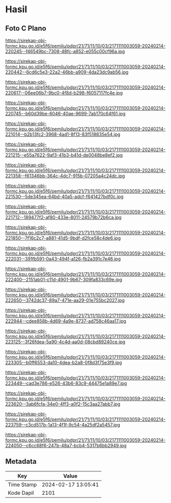 # Hasil

## Foto C Plano

https://sirekap-obj-formc.kpu.go.id/e5f6/pemilu/pdpr/21/71/11/10/03/2171111003059-20240214-220245--f46549bc-7308-48fc-a852-e055c00cf96a.jpg

https://sirekap-obj-formc.kpu.go.id/e5f6/pemilu/pdpr/21/71/11/10/03/2171111003059-20240214-220442--6cd6c5e3-22a2-46bb-a909-4da23dc9ab56.jpg

https://sirekap-obj-formc.kpu.go.id/e5f6/pemilu/pdpr/21/71/11/10/03/2171111003059-20240214-220617--06ee06b7-9bc0-4f8d-b298-f6057117fc4e.jpg

https://sirekap-obj-formc.kpu.go.id/e5f6/pemilu/pdpr/21/71/11/10/03/2171111003059-20240214-220745--b60d39be-6046-40ae-9699-7ab170c64f61.jpg

https://sirekap-obj-formc.kpu.go.id/e5f6/pemilu/pdpr/21/71/11/10/03/2171111003059-20240214-221014--b2b13fc2-3968-4ad1-8f13-83f518835e54.jpg

https://sirekap-obj-formc.kpu.go.id/e5f6/pemilu/pdpr/21/71/11/10/03/2171111003059-20240214-221215--e55a7622-9af3-41b3-b41d-de0048be8ef2.jpg

https://sirekap-obj-formc.kpu.go.id/e5f6/pemilu/pdpr/21/71/11/10/03/2171111003059-20240214-221358--f61346bb-364c-4dc7-915b-07205a4c24dc.jpg

https://sirekap-obj-formc.kpu.go.id/e5f6/pemilu/pdpr/21/71/11/10/03/2171111003059-20240214-221530--5de345ea-64bd-40a5-adcf-f641427bdf0c.jpg

https://sirekap-obj-formc.kpu.go.id/e5f6/pemilu/pdpr/21/71/11/10/03/2171111003059-20240214-221712--189477f2-af80-433e-8011-24579b72b6ca.jpg

https://sirekap-obj-formc.kpu.go.id/e5f6/pemilu/pdpr/21/71/11/10/03/2171111003059-20240214-221850--7f16c2c7-a881-41d5-9bdf-d2fce58c4de6.jpg

https://sirekap-obj-formc.kpu.go.id/e5f6/pemilu/pdpr/21/71/11/10/03/2171111003059-20240214-222031--391fb591-0a43-494f-a126-fb2a391c7e46.jpg

https://sirekap-obj-formc.kpu.go.id/e5f6/pemilu/pdpr/21/71/11/10/03/2171111003059-20240214-222400--2151ab01-c11d-4901-9b67-309fa833c69e.jpg

https://sirekap-obj-formc.kpu.go.id/e5f6/pemilu/pdpr/21/71/11/10/03/2171111003059-20240214-222650--3742dc37-89a7-471e-aa29-01e755bc2027.jpg

https://sirekap-obj-formc.kpu.go.id/e5f6/pemilu/pdpr/21/71/11/10/03/2171111003059-20240214-222944--cdee858b-4d69-4a9e-8737-ad758c46aa17.jpg

https://sirekap-obj-formc.kpu.go.id/e5f6/pemilu/pdpr/21/71/11/10/03/2171111003059-20240214-223125--3f26fdea-5a90-4c4d-aa0d-08cbd89240ce.jpg

https://sirekap-obj-formc.kpu.go.id/e5f6/pemilu/pdpr/21/71/11/10/03/2171111003059-20240214-223305--b0ff6553-da10-4dea-b2a8-0f8d3f75e3f9.jpg

https://sirekap-obj-formc.kpu.go.id/e5f6/pemilu/pdpr/21/71/11/10/03/2171111003059-20240214-223449--cad3e786-e526-43b6-83c9-44475e1a89e7.jpg

https://sirekap-obj-formc.kpu.go.id/e5f6/pemilu/pdpr/21/71/11/10/03/2171111003059-20240214-223620--3ab6fcfa-34e0-4ff3-a0f2-15c3aa27abb7.jpg

https://sirekap-obj-formc.kpu.go.id/e5f6/pemilu/pdpr/21/71/11/10/03/2171111003059-20240214-223759--c3cd517b-1a13-4f1f-9c54-4a25df2a5457.jpg

https://sirekap-obj-formc.kpu.go.id/e5f6/pemilu/pdpr/21/71/11/10/03/2171111003059-20240214-224050--c6cc68f6-247b-48a7-bcb4-5317b6bb2949.jpg


## Metadata

| Key        | Value               |
| ---------- | ------------------- |
| Time Stamp | 2024-02-17 13:05:41 |
| Kode Dapil | 2101                |




